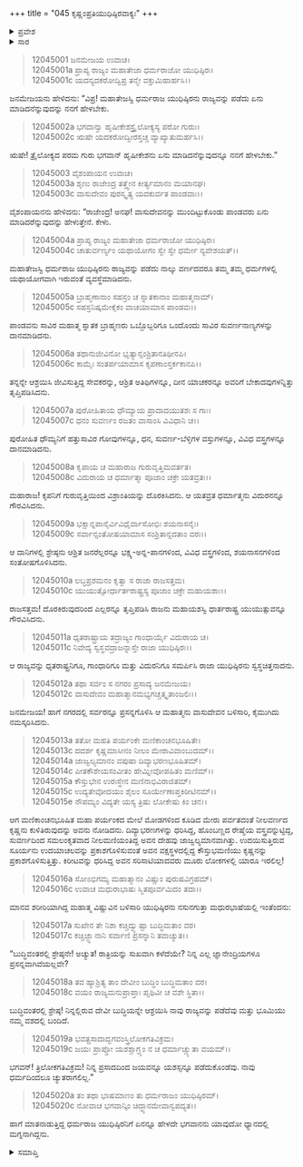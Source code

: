 +++
title = "045 ಕೃಷ್ಣಂಪ್ರತಿಯುಧಿಷ್ಠಿರವಾಕ್ಯಃ"
+++

<details><summary>ಪ್ರವೇಶ</summary>


।।   ಓಂ ಓಂ ನಮೋ ನಾರಾಯಣಾಯ।।   ಶ್ರೀ ವೇದವ್ಯಾಸಾಯ ನಮಃ ।।

ಶ್ರೀ ಕೃಷ್ಣದ್ವೈಪಾಯನ ವೇದವ್ಯಾಸ ವಿರಚಿತ  

**ಶ್ರೀ ಮಹಾಭಾರತ**

**ಶಾಂತಿ ಪರ್ವ**

**ರಾಜಧರ್ಮ ಪರ್ವ**

**ಅಧ್ಯಾಯ 45**

</details>

<details><summary>ಸಾರ</summary>

ಕೃಷ್ಣಂಪ್ರತಿ ಯುಧಿಷ್ಠಿರವಾಕ್ಯ (1-).


</details>



> 12045001 ಜನಮೇಜಯ ಉವಾಚ।  
12045001a ಪ್ರಾಪ್ಯ ರಾಜ್ಯಂ ಮಹಾತೇಜಾ ಧರ್ಮರಾಜೋ ಯುಧಿಷ್ಠಿರಃ।  
12045001c ಯದನ್ಯದಕರೋದ್ವಿಪ್ರ ತನ್ಮೇ ವಕ್ತುಮಿಹಾರ್ಹಸಿ।।

ಜನಮೇಜಯನು ಹೇಳಿದನು: “ವಿಪ್ರ! ಮಹಾತೇಜಸ್ವಿ ಧರ್ಮರಾಜ ಯುಧಿಷ್ಠಿರನು ರಾಜ್ಯವನ್ನು ಪಡೆದು ಏನು ಮಾಡಿದನೆನ್ನುವುದನ್ನು ನನಗೆ ಹೇಳಬೇಕು.

> 12045002a ಭಗವಾನ್ವಾ ಹೃಷೀಕೇಶಸ್ತ್ರೈಲೋಕ್ಯಸ್ಯ ಪರೋ ಗುರುಃ।  
12045002c ಋಷೇ ಯದಕರೋದ್ವೀರಸ್ತಚ್ಚ ವ್ಯಾಖ್ಯಾತುಮರ್ಹಸಿ।।

ಋಷೇ! ತ್ರೈಲೋಕ್ಯದ ಪರಮ ಗುರು ಭಗವಾನ್ ಹೃಷೀಕೇಶನು ಏನು ಮಾಡಿದನೆನ್ನುವುದನ್ನೂ ನನಗೆ ಹೇಳಬೇಕು.”

> 12045003 ವೈಶಂಪಾಯನ ಉವಾಚ।  
12045003a ಶೃಣು ರಾಜೇಂದ್ರ ತತ್ತ್ವೇನ ಕೀರ್ತ್ಯಮಾನಂ ಮಯಾನಘ।  
12045003c ವಾಸುದೇವಂ ಪುರಸ್ಕೃತ್ಯ ಯದಕುರ್ವತ ಪಾಂಡವಾಃ।।

ವೈಶಂಪಾಯನನು ಹೇಳಿದನು: “ರಾಜೇಂದ್ರ! ಅನಘ! ವಾಸುದೇವನನ್ನು ಮುಂದಿಟ್ಟುಕೊಂಡು ಪಾಂಡವರು ಏನು ಮಾಡಿದರೆನ್ನುವುದನ್ನು ಹೇಳುತ್ತೇನೆ. ಕೇಳು.

> 12045004a ಪ್ರಾಪ್ಯ ರಾಜ್ಯಂ ಮಹಾತೇಜಾ ಧರ್ಮರಾಜೋ ಯುಧಿಷ್ಠಿರಃ।  
12045004c ಚಾತುರ್ವರ್ಣ್ಯಂ ಯಥಾಯೋಗಂ ಸ್ವೇ ಸ್ವೇ ಧರ್ಮೇ ನ್ಯವೇಶಯತ್।।

ಮಹಾತೇಜಸ್ವಿ ಧರ್ಮರಾಜ ಯುಧಿಷ್ಠಿರನು ರಾಜ್ಯವನ್ನು ಪಡೆದು ನಾಲ್ಕು ವರ್ಣದವರೂ ತಮ್ಮ ತಮ್ಮ ಧರ್ಮಗಳಲ್ಲಿ ಯಥಾಯೋಗವಾಗಿ ಇರುವಂತೆ ವ್ಯವಸ್ಥೆಮಾಡಿದನು.

> 12045005a ಬ್ರಾಹ್ಮಣಾನಾಂ ಸಹಸ್ರಂ ಚ ಸ್ನಾತಕಾನಾಂ ಮಹಾತ್ಮನಾಮ್।  
12045005c ಸಹಸ್ರನಿಷ್ಕಮೇಕೈಕಂ ವಾಚಯಾಮಾಸ ಪಾಂಡವಃ।।

ಪಾಂಡವನು ಸಾವಿರ ಮಹಾತ್ಮ ಸ್ನಾತಕ ಬ್ರಾಹ್ಮಣರು ಒಬ್ಬೊಬ್ಬರಿಗೂ ಒಂದೊಂದು ಸಾವಿರ ಸುವರ್ಣನಾಣ್ಯಗಳನ್ನು ದಾನಮಾಡಿದನು.

> 12045006a ತಥಾನುಜೀವಿನೋ ಭೃತ್ಯಾನ್ಸಂಶ್ರಿತಾನತಿಥೀನಪಿ।  
12045006c ಕಾಮೈಃ ಸಂತರ್ಪಯಾಮಾಸ ಕೃಪಣಾಂಸ್ತರ್ಕಕಾನಪಿ।।

ತನ್ನನ್ನೇ ಆಶ್ರಯಿಸಿ ಜೀವಿಸುತ್ತಿದ್ದ ಸೇವಕರನ್ನು, ಆಶ್ರಿತ ಅತಿಥಿಗಳನ್ನೂ, ದೀನ ಯಾಚಕರನ್ನೂ ಅವರಿಗೆ ಬೇಕಾದವುಗಳನ್ನಿತ್ತು ತೃಪ್ತಿಪಡಿಸಿದನು.

> 12045007a ಪುರೋಹಿತಾಯ ಧೌಮ್ಯಾಯ ಪ್ರಾದಾದಯುತಶಃ ಸ ಗಾಃ।  
12045007c ಧನಂ ಸುವರ್ಣಂ ರಜತಂ ವಾಸಾಂಸಿ ವಿವಿಧಾನಿ ಚ।।

ಪುರೋಹಿತ ಧೌಮ್ಯನಿಗೆ ಹತ್ತುಸಾವಿರ ಗೋವುಗಳನ್ನೂ, ಧನ, ಸುವರ್ಣ-ಬೆಳ್ಳಿಗಳ ವಸ್ತುಗಳನ್ನೂ, ವಿವಿಧ ವಸ್ತ್ರಗಳನ್ನೂ ದಾನಮಾಡಿದನು.

> 12045008a ಕೃಪಾಯ ಚ ಮಹಾರಾಜ ಗುರುವೃತ್ತಿಮವರ್ತತ।  
12045008c ವಿದುರಾಯ ಚ ಧರ್ಮಾತ್ಮಾ ಪೂಜಾಂ ಚಕ್ರೇ ಯತವ್ರತಃ।।

ಮಹಾರಾಜ! ಕೃಪನಿಗೆ ಗುರುವೃತ್ತಿಯಿಂದ ವಿಶ್ರಾಂತಿಯನ್ನು ದೊರಕಿಸಿದನು. ಆ ಯತವ್ರತ ಧರ್ಮಾತ್ಮನು ವಿದುರನನ್ನೂ ಗೌರವಿಸಿದನು.

> 12045009a ಭಕ್ಷಾನ್ನಪಾನೈರ್ವಿವಿಧೈರ್ವಾಸೋಭಿಃ ಶಯನಾಸನೈಃ।  
12045009c ಸರ್ವಾನ್ಸಂತೋಷಯಾಮಾಸ ಸಂಶ್ರಿತಾನ್ದದತಾಂ ವರಃ।।

ಆ ದಾನಿಗಳಲ್ಲಿ ಶ್ರೇಷ್ಠನು ಆಶ್ರಿತ ಜನರೆಲ್ಲರನ್ನೂ ಭಕ್ಷ್ಯ-ಅನ್ನ-ಪಾನಗಳಿಂದ, ವಿವಿಧ ವಸ್ತ್ರಗಳಿಂದ, ಶಯನಾಸನಗಳಿಂದ ಸಂತೋಷಗೊಳಿಸಿದನು.

> 12045010a ಲಬ್ಧಪ್ರಶಮನಂ ಕೃತ್ವಾ ಸ ರಾಜಾ ರಾಜಸತ್ತಮ।  
12045010c ಯುಯುತ್ಸೋರ್ಧಾರ್ತರಾಷ್ಟ್ರಸ್ಯ ಪೂಜಾಂ ಚಕ್ರೇ ಮಹಾಯಶಾಃ।।

ರಾಜಸತ್ತಮ! ದೊರಕಿರುವುದರಿಂದ ಎಲ್ಲರನ್ನೂ ತೃಪ್ತಿಪಡಿಸಿ ರಾಜನು
ಮಹಾಯಶಸ್ವಿ ಧಾರ್ತರಾಷ್ಟ್ರ ಯುಯುತ್ಸುವನ್ನೂ ಗೌರವಿಸಿದನು.

> 12045011a ಧೃತರಾಷ್ಟ್ರಾಯ ತದ್ರಾಜ್ಯಂ ಗಾಂಧಾರ್ಯೈ ವಿದುರಾಯ ಚ।  
12045011c ನಿವೇದ್ಯ ಸ್ವಸ್ಥವದ್ರಾಜನ್ನಾಸ್ತೇ ರಾಜಾ ಯುಧಿಷ್ಠಿರಃ।।

ಆ ರಾಜ್ಯವನ್ನು ಧೃತರಾಷ್ಟ್ರನಿಗೂ, ಗಾಂಧಾರಿಗೂ ಮತ್ತು ವಿದುರನಿಗೂ ಸಮರ್ಪಿಸಿ ರಾಜಾ ಯುಧಿಷ್ಠಿರನು ಸ್ವಸ್ಥಚಿತ್ತನಾದನು.

> 12045012a ತಥಾ ಸರ್ವಂ ಸ ನಗರಂ ಪ್ರಸಾದ್ಯ ಜನಮೇಜಯ।  
12045012c ವಾಸುದೇವಂ ಮಹಾತ್ಮಾನಮಭ್ಯಗಚ್ಚತ್ಕೃತಾಂಜಲಿಃ।।

ಜನಮೇಜಯ! ಹಾಗೆ ನಗರದಲ್ಲಿ ಸರ್ವರನ್ನೂ ಪ್ರಸನ್ನಗೊಳಿಸಿ ಆ ಮಹಾತ್ಮನು ವಾಸುದೇವನ ಬಳಿಸಾರಿ, ಕೈಮುಗಿದು ನಮಸ್ಕರಿಸಿದನು.

> 12045013a ತತೋ ಮಹತಿ ಪರ್ಯಂಕೇ ಮಣಿಕಾಂಚನಭೂಷಿತೇ।  
12045013c ದದರ್ಶ ಕೃಷ್ಣಮಾಸೀನಂ ನೀಲಂ ಮೇರಾವಿವಾಂಬುದಮ್।।  
12045014a ಜಾಜ್ವಲ್ಯಮಾನಂ ವಪುಷಾ ದಿವ್ಯಾಭರಣಭೂಷಿತಮ್।  
12045014c ಪೀತಕೌಶೇಯಸಂವೀತಂ ಹೇಮ್ನೀವೋಪಹಿತಂ ಮಣಿಮ್।।  
12045015a ಕೌಸ್ತುಭೇನ ಉರಃಸ್ಥೇನ ಮಣಿನಾಭಿವಿರಾಜಿತಮ್।  
12045015c ಉದ್ಯತೇವೋದಯಂ ಶೈಲಂ ಸೂರ್ಯೇಣಾಪ್ತಕಿರೀಟಿನಮ್।।  
12045015e ನೌಪಮ್ಯಂ ವಿದ್ಯತೇ ಯಸ್ಯ ತ್ರಿಷು ಲೋಕೇಷು ಕಿಂ ಚನ।।

ಆಗ ಮಣಿಕಾಂಚನಭೂಷಿತ ಮಹಾ ಪರ್ಯಂಕದ ಮೇಲೆ ಮೋಡಗಳಿಂದ ಕೂಡಿದ ಮೇರು ಪರ್ವತದಂತೆ ನೀಲವರ್ಣದ ಕೃಷ್ಣನು ಕುಳಿತಿರುವುದನ್ನು ಅವನು ನೋಡಿದನು. ದಿವ್ಯಾಭರಣಗಳನ್ನು ಧರಿಸಿದ್ದ, ಹೊಂಬಣ್ಣದ ರೇಷ್ಮೆಯ ವಸ್ತ್ರವನ್ನುಟ್ಟಿದ್ದ, ಸುವರ್ಣದಿಂದ ಸಮಲಂಕೃತವಾದ ನೀಲಮಣಿಯಂತಿದ್ದ ಅವನ ದೇಹವು ಜಾಜ್ವಲ್ಯಮಾನವಾಗಿತ್ತು. ಉದಯಿಸುತ್ತಿರುವ ಸೂರ್ಯನು ಉದಯಾಚಲವನ್ನು ಪ್ರಕಾಶಗೊಳಿಸುವಂತೆ ಅವನ ವಕ್ಷಸ್ಥಳದಲ್ಲಿದ್ದ ಕೌಸ್ತುಭಮಣಿಯು ಕೃಷ್ಣನನ್ನು ಪ್ರಕಾಶಗೊಳಿಸುತ್ತಿತ್ತು. ಕಿರೀಟವನ್ನು ಧರಿಸಿದ್ದ ಅವನ ಸರಿಸಾಟಿಯಾದವರು ಮೂರು ಲೋಕಗಳಲ್ಲಿ ಯಾರೂ ಇರಲಿಲ್ಲ!

> 12045016a ಸೋಽಭಿಗಮ್ಯ ಮಹಾತ್ಮಾನಂ ವಿಷ್ಣುಂ ಪುರುಷವಿಗ್ರಹಮ್।  
12045016c ಉವಾಚ ಮಧುರಾಭಾಷಃ ಸ್ಮಿತಪೂರ್ವಮಿದಂ ತದಾ।।

ಮಾನವ ಶರೀರಿಯಾಗಿದ್ದ ಮಹಾತ್ಮ ವಿಷ್ಣುವಿನ ಬಳಿಸಾರಿ ಯುಧಿಷ್ಠಿರನು ನಸುನಗುತ್ತಾ ಮಧುರಭಾಷೆಯಲ್ಲಿ ಇಂತೆಂದನು:

> 12045017a ಸುಖೇನ ತೇ ನಿಶಾ ಕಚ್ಚಿದ್ವ್ಯುಷ್ಟಾ ಬುದ್ಧಿಮತಾಂ ವರ।  
12045017c ಕಚ್ಚಿಜ್ಜ್ಞಾನಾನಿ ಸರ್ವಾಣಿ ಪ್ರಸನ್ನಾನಿ ತವಾಚ್ಯುತ।।

“ಬುದ್ಧಿವಂತರಲ್ಲಿ ಶ್ರೇಷ್ಠನೇ! ಅಚ್ಯುತ! ರಾತ್ರಿಯನ್ನು ಸುಖವಾಗಿ ಕಳೆದೆಯೇ? ನಿನ್ನ ಎಲ್ಲ ಜ್ಞಾನೇಂದ್ರಿಯಗಳೂ ಪ್ರಸನ್ನವಾಗಿವೆಯಲ್ಲವೇ?

> 12045018a ತವ ಹ್ಯಾಶ್ರಿತ್ಯ ತಾಂ ದೇವೀಂ ಬುದ್ಧಿಂ ಬುದ್ಧಿಮತಾಂ ವರ।  
12045018c ವಯಂ ರಾಜ್ಯಮನುಪ್ರಾಪ್ತಾಃ ಪೃಥಿವೀ ಚ ವಶೇ ಸ್ಥಿತಾ।।

ಬುದ್ಧಿವಂತರಲ್ಲಿ ಶ್ರೇಷ್ಠ! ನಿನ್ನಲ್ಲಿರುವ ದೇವೀ ಬುದ್ಧಿಯನ್ನೇ ಆಶ್ರಯಿಸಿ ನಾವು ರಾಜ್ಯವನ್ನು ಪಡೆದೆವು ಮತ್ತು ಭೂಮಿಯು ನಮ್ಮ ವಶದಲ್ಲಿ ಬಂದಿದೆ.

> 12045019a ಭವತ್ಪ್ರಸಾದಾದ್ಭಗವಂಸ್ತ್ರಿಲೋಕಗತಿವಿಕ್ರಮ।  
12045019c ಜಯಃ ಪ್ರಾಪ್ತೋ ಯಶಶ್ಚಾಗ್ರ್ಯಂ ನ ಚ ಧರ್ಮಾಚ್ಚ್ಯುತಾ ವಯಮ್।।

ಭಗವನ್! ತ್ರಿಲೋಕಗತಿವಿಕ್ರಮ! ನಿನ್ನ ಪ್ರಸಾದದಿಂದ ಜಯವನ್ನೂ ಯಶಸ್ಸನ್ನೂ ಪಡೆದುಕೊಂಡೆವು. ನಾವು ಧರ್ಮದಿಂದಲೂ ಚ್ಯುತರಾಗಲಿಲ್ಲ.”

> 12045020a ತಂ ತಥಾ ಭಾಷಮಾಣಂ ತು ಧರ್ಮರಾಜಂ ಯುಧಿಷ್ಠಿರಮ್।  
12045020c ನೋವಾಚ ಭಗವಾನ್ಕಿಂ ಚಿದ್ಧ್ಯಾನಮೇವಾನ್ವಪದ್ಯತ।।

ಹಾಗೆ ಮಾತನಾಡುತ್ತಿದ್ದ ಧರ್ಮರಾಜ ಯುಧಿಷ್ಠಿರನಿಗೆ ಏನನ್ನೂ ಹೇಳದೇ ಭಗವಾನನು ಯಾವುದೋ ಧ್ಯಾನದಲ್ಲಿ ಮಗ್ನನಾಗಿದ್ದನು.



<details><summary>ಸಮಾಪ್ತಿ</summary>

ಇತಿ ಶ್ರೀ ಮಹಾಭಾರತೇ ಶಾಂತಿಪರ್ವಣಿ ರಾಜಧರ್ಮಪರ್ವಣಿ ಕೃಷ್ಣಂಪ್ರತಿಯುಧಿಷ್ಠಿರವಾಕ್ಯೇ ಪಂಚಚತ್ವಾರಿಂಶೋಽಧ್ಯಾಯಃ।।  
ಇದು ಶ್ರೀ ಮಹಾಭಾರತ ಶಾಂತಿಪರ್ವದ ರಾಜಧರ್ಮಪರ್ವದಲ್ಲಿ ಕೃಷ್ಣನೊಂದಿಗೆ ಯುಧಿಷ್ಠಿರವಾಕ್ಯ ಎನ್ನುವ ನಲ್ವತ್ತೈದನೇ ಅಧ್ಯಾಯವು.

</details>
